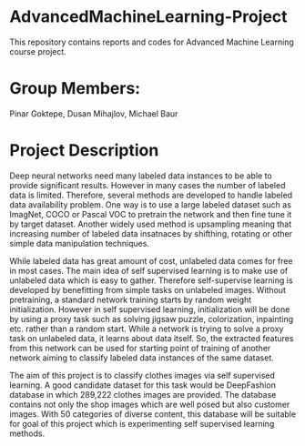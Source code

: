 # AdvancedMachineLearning-Project
This repository contains reports and codes for Advanced Machine Learning course project.

# Group Members:
Pinar Goktepe, 
Dusan Mihajlov, 
Michael Baur

# Project Description
Deep neural networks need many labeled data instances to be able to provide significant results. However in many cases the number of labeled data is limited. Therefore, several methods are developed to handle labeled data availability problem. One way is to use a large labeled dataset such as ImagNet, COCO or Pascal VOC to pretrain the network and then fine tune it by target dataset. Another widely used method is upsampling meaning that increasing number of labeled data insatnaces by shifthing, rotating or other simple data manipulation techniques. 

While labeled data has great amount of cost, unlabeled data comes for free in most cases. The main idea of self supervised learning is to make use of unlabeled data which is easy to gather. Therefore self-supervise learning is developed by benefitting from simple tasks on unlabeled images. Without pretraining, a standard network training starts by random weight initialization. However in self supervised learning, initialization will be done by using a proxy task such as solving jigsaw puzzle, colorization, inpainting etc. rather than a random start. While a network is trying to solve a proxy task on unlabeled data, it learns about data itself. So, the extracted features from this network can be used for starting point of training of another network aiming to classify labeled data instances of the same dataset.

The aim of this project is to classify clothes images via self supervised learning. A good candidate dataset for this task would be DeepFashion database in which 289,222 clothes images are provided. The database contains not only the shop images which are well posed but also customer images. With 50 categories of diverse content, this database will be suitable for goal of this project which is experimenting self supervised learning methods.  


